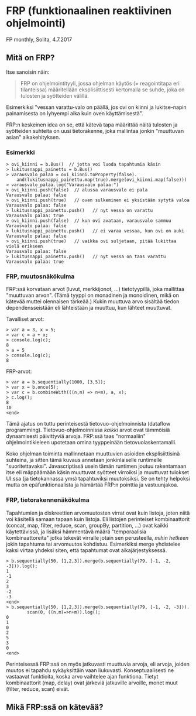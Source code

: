 # FRP (funktionaalinen reaktiivinen ohjelmointi)

FP monthly, Solita, 4.7.2017

## Mitä on FRP?

Itse sanoisin näin:

> FRP on ohjelmointityyli, jossa ohjelman käytös (= reagointitapa eri
> tilanteissa) määritellään eksplisiittisesti kertomalla se suhde, joka
> on tulosten ja syötteiden välillä.

Esimerkiksi "vessan varattu-valo on päällä, jos ovi on kiinni ja
lukitse-napin painamisesta on lyhyempi aika kuin oven käyttämisestä".

FRP:n keskeinen idea on se, että kätevä tapa määrittää näitä tulosten ja
syötteiden suhteita on uusi tietorakenne, joka mallintaa jonkin
"muuttuvan asian" aikakehityksen.

### Esimerkki

```
> ovi_kiinni = b.Bus()  // jotta voi luoda tapahtumia käsin
> lukitusnappi_painettu = b.Bus()
> varausvalo_palaa = ovi_kiinni.toProperty(false).
	and(lukitusnappi_painettu.map(true).merge(ovi_kiinni.map(false)))
> varausvalo_palaa.log("Varausvalo palaa:")
> ovi_kiinni.push(false)  // alussa varausvalo ei pala
Varausvalo palaa: false
> ovi_kiinni.push(true)   // oven sulkeminen ei yksistään sytytä valoa
Varausvalo palaa: false
> lukitusnappi_painettu.push()   // nyt vessa on varattu
Varausvalo palaa: true
> ovi_kiinni.push(false)  // kun ovi avataan, varausvalo sammuu
Varausvalo palaa: false
> lukitusnappi_painettu.push()   // ei varaa vessaa, kun ovi on auki
Varausvalo palaa: false
> ovi_kiinni.push(true)   // vaikka ovi suljetaan, pitää lukittaa vielä erikseen
Varausvalo palaa: false
> lukitusnappi_painettu.push()   // nyt vessa on taas varattu
Varausvalo palaa: true
```

### FRP, muutosnäkökulma

FRP:ssä korvataan arvot (luvut, merkkijonot, ...) tietotyypillä, joka
mallittaa "muuttuvan arvon".  (Tämä tyyppi on monadinen ja monoidinen,
mikä on kätevää muttei olennaisen tärkeää.)  Kukin muuttuva arvo
sisältää tiedon dependensseistään eli lähteistään ja muuttuu, kun
lähteet muuttuvat.

Tavalliset arvot:

```
> var a = 3, x = 5;
> var c = a + x;
> console.log(c);
8
> a = 5
> console.log(c);
8
```

FRP-arvot:

```
> var a = b.sequentially(1000, [3,5]);
> var x = b.once(5);
> var c = b.combineWith(((n,m) => n+m), a, x);
> c.log();
8
10
<end>
```

Tämä ajatus on tuttu perinteisestä tietovuo-ohjelmoinnista (dataflow
programming).  Tietovuo-ohjelmoinnissa _kaikki_ arvot ovat tämmöisiä
dynaamisesti päivittyviä arvoja.  FRP:ssä taas "normaaliin"
ohjelmointikieleen upotetaan omina tyyppeinään tietovuolaskentamalli.

Koko ohjelman toiminta mallinnetaan muuttuvien asioiden eksplisiittisinä
suhteina, ja sitten tämä kuvaus annetaan jonkinlaiselle runtimelle
"suoritettavaksi".  Javascriptissä usein tämän runtimen joutuu
rakentamaan itse eli mäppäämään käsin muuttuvat syötteet virroiksi ja
muuttuvat tulokset UI:ssa (ja tietokannassa yms) tapahtuviksi
muutoksiksi.  Se on tehty helpoksi mutta on epäfunktionaalista ja
hämärtää FRP:n pointtia ja vastuunjakoa.

### FRP, tietorakennenäkökulma

Tapahtumien ja diskreettien arvomuutosten virrat ovat kuin listoja,
joten niitä voi käsitellä samaan tapaan kuin listoja.  Eli listojen
perinteiset kombinaattorit (concat, map, filter, reduce, scan, groupBy,
partition, ...) ovat kaikki käytettävissä, ja lisäksi hämmentävä määrä
"temporaalisia kombinaattoreita" jotka tekevät virralle jotain sen
perusteella, _mihin hetkeen_ jokin tapahtuma tai arvomuutos kohdistuu.
Esimerkiksi merge yhdistelee kaksi virtaa yhdeksi siten, että tapahtumat
ovat aikajärjestyksessä.

```
> b.sequentially(50, [1,2,3]).merge(b.sequentially(79, [-1, -2, -3])).log();
1
-1
2
3
-2
-3
<end>
> b.sequentially(50, [1,2,3]).merge(b.sequentially(79, [-1, -2, -3])).
		scan(0, ((n,m)=>n+m)).log();
0
1
0
2
5
3
0
<end>
```

Perinteisessä FRP:ssä on myös jatkuvasti muuttuvia arvoja, eli arvoja,
joiden muutos ei tapahdu sykäyksittäin vaan liukuvasti.
Konseptuaalisesti ne vastaavat funktioita, koska arvo vaihtelee ajan
funktiona.  Tietyt kombinaattorit (map, delay) ovat järkeviä jatkuville
arvoille, monet muut (filter, reduce, scan) eivät.

## Mikä FRP:ssä on kätevää?



